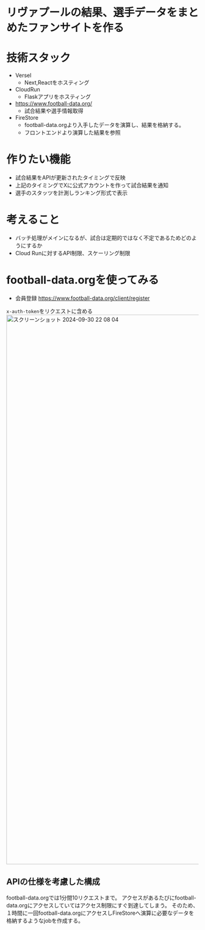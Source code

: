 # リヴァプールの結果、選手データをまとめたファンサイトを作る

# 技術スタック
- Versel
  - Next,Reactをホスティング
- CloudRun
  - Flaskアプリをホスティング
- https://www.football-data.org/
  - 試合結果や選手情報取得
- FireStore
  - football-data.orgより入手したデータを演算し、結果を格納する。
  - フロントエンドより演算した結果を参照
 
# 作りたい機能
- 試合結果をAPIが更新されたタイミングで反映
- 上記のタイミングでXに公式アカウントを作って試合結果を通知
- 選手のスタッツを計測しランキング形式で表示

# 考えること
- バッチ処理がメインになるが、試合は定期的ではなく不定であるためどのようにするか
- Cloud Runに対するAPI制限、スケーリング制限

# football-data.orgを使ってみる
- 会員登録
https://www.football-data.org/client/register

`x-auth-token`をリクエストに含める
<img width="1440" alt="スクリーンショット 2024-09-30 22 08 04" src="https://github.com/user-attachments/assets/4b1c4938-86a3-457d-b484-817103e6373a">

## APIの仕様を考慮した構成

football-data.orgでは1分間10リクエストまで。
アクセスがあるたびにfootball-data.orgにアクセスしていてはアクセス制限にすぐ到達してしまう。
そのため、１時間に一回football-data.orgにアクセスしFireStoreへ演算に必要なデータを格納するようなjobを作成する。




